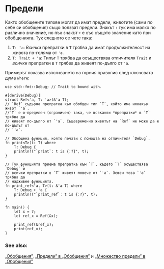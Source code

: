 # Предели

Както обобщените типове могат да имат предели, животите (сами по себе си
обобщения) също ползват предели. Знакът `:` тук има малко по различно значение,
но пък знакът `+` е със същото значение като при обобщенията. Тук следното се
чете така:

1. `T: 'a`: *Всички* препратки в `T` трябва да имат продължителност на живота
   по-голяма от `'a`.
2. `T: Trait + 'a`: Типът `T` трябва да осъществява отличителя `Trait` и
   *всички* препратки в `T` трябва да живеят по-дълго от `'a`.

Примерът показва използването на горния правопис след ключовата дума `where`:

```rust,editable
use std::fmt::Debug; // Trait to bound with.

#[derive(Debug)]
struct Ref<'a, T: 'a>(&'a T);
// `Ref` съдържа препратка към обобщен тип `T`, който има някакъв живот `'a`.
//`T` е о-пределен (ограничен) така, че всякакви *препратки* в `T` трябва да
// живеят по-дълго от `'a`. Същевременно животът на `Ref` не може да е по-дълъг от
// `'a`.

// Обобщена функция, която печати с помощта на отличителя `Debug`.
fn print<T>(t: T) where
    T: Debug {
    println!("`print`: t is {:?}", t);
}

// Тук функцията приема препратка към `T`, където `T` осъществява `Debug` и
// всички препратки в `T` живеят повече от `'a`. Освен това `'a` трябва да
// надживее функцията.
fn print_ref<'a, T>(t: &'a T) where
    T: Debug + 'a {
    println!("`print_ref`: t is {:?}", t);
}

fn main() {
    let x = 7;
    let ref_x = Ref(&x);

    print_ref(&ref_x);
    print(ref_x);
}
```

### See also:

[„Обобщения”][generics], [„Предели” в „Обобщения”][bounds] и
[„Множество предели” в „Обобщения”][multibounds]

[generics]: ../../generics.md
[bounds]: ../../generics/bounds.md
[multibounds]: ../../generics/multi_bounds.md
